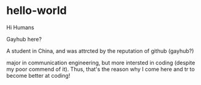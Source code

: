 # hello-world

Hi Humans

Gayhub here?

A student in China, and was attrcted by the reputation of github (gayhub?)

major in communication engineering, but more intersted in coding (despite my poor commend of it).
Thus, that's the reason why I come here and tr to become better at coding!
